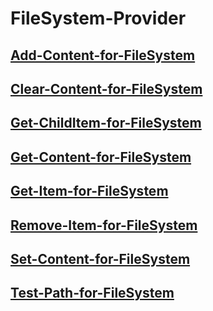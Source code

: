 #  FileSystem-Provider
##  [Add-Content-for-FileSystem](Add-Content-for-FileSystem.md)
##  [Clear-Content-for-FileSystem](Clear-Content-for-FileSystem.md)
##  [Get-ChildItem-for-FileSystem](Get-ChildItem-for-FileSystem.md)
##  [Get-Content-for-FileSystem](Get-Content-for-FileSystem.md)
##  [Get-Item-for-FileSystem](Get-Item-for-FileSystem.md)
##  [Remove-Item-for-FileSystem](Remove-Item-for-FileSystem.md)
##  [Set-Content-for-FileSystem](Set-Content-for-FileSystem.md)
##  [Test-Path-for-FileSystem](Test-Path-for-FileSystem.md)
